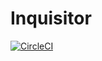 # Inquisitor

[![CircleCI](https://circleci.com/gh/serainville/inquisitor/tree/master.svg?style=svg)](https://circleci.com/gh/serainville/inquisitor/tree/master)